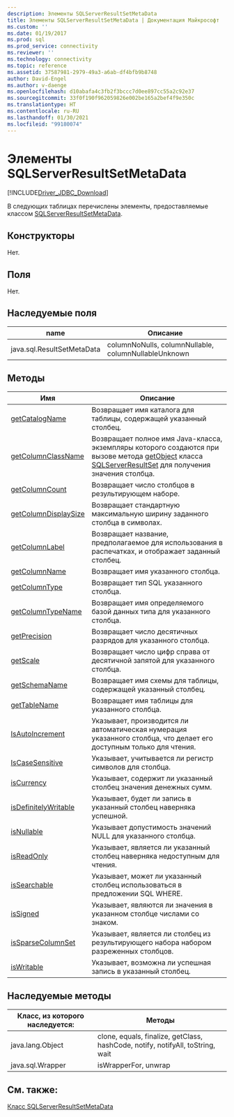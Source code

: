 ```yaml
---
description: Элементы SQLServerResultSetMetaData
title: Элементы SQLServerResultSetMetaData | Документация Майкрософт
ms.custom: ''
ms.date: 01/19/2017
ms.prod: sql
ms.prod_service: connectivity
ms.reviewer: ''
ms.technology: connectivity
ms.topic: reference
ms.assetid: 37587981-2979-49a3-a6ab-df4bfb9b8748
author: David-Engel
ms.author: v-daenge
ms.openlocfilehash: d10abafa4c3fb2f3bccc7d0ee897cc55a2c92e37
ms.sourcegitcommit: 33f0f190f962059826e002be165a2bef4f9e350c
ms.translationtype: HT
ms.contentlocale: ru-RU
ms.lasthandoff: 01/30/2021
ms.locfileid: "99180074"
---
```

# <a name="sqlserverresultsetmetadata-members"></a>Элементы SQLServerResultSetMetaData
[!INCLUDE[Driver_JDBC_Download](../../../includes/driver_jdbc_download.md)]

  В следующих таблицах перечислены элементы, предоставляемые классом [SQLServerResultSetMetaData](../../../connect/jdbc/reference/sqlserverresultsetmetadata-class.md).  
  
## <a name="constructors"></a>Конструкторы  
 Нет.  
  
## <a name="fields"></a>Поля  
 Нет.  
  
## <a name="inherited-fields"></a>Наследуемые поля  
  
|name|Описание|  
|----------|-----------------|  
|java.sql.ResultSetMetaData|columnNoNulls, columnNullable, columnNullableUnknown|  
  
## <a name="methods"></a>Методы  
  
|Имя|Описание|  
|----------|-----------------|  
|[getCatalogName](../../../connect/jdbc/reference/getcatalogname-method-sqlserverresultsetmetadata.md)|Возвращает имя каталога для таблицы, содержащей указанный столбец.|  
|[getColumnClassName](../../../connect/jdbc/reference/getcolumnclassname-method-sqlserverresultsetmetadata.md)|Возвращает полное имя Java-класса, экземпляры которого создаются при вызове метода [getObject](../../../connect/jdbc/reference/getobject-method-sqlserverresultset.md) класса [SQLServerResultSet](../../../connect/jdbc/reference/sqlserverresultset-class.md) для получения значения столбца.|  
|[getColumnCount](../../../connect/jdbc/reference/getcolumncount-method-sqlserverresultsetmetadata.md)|Возвращает число столбцов в результирующем наборе.|  
|[getColumnDisplaySize](../../../connect/jdbc/reference/getcolumndisplaysize-method-sqlserverresultsetmetadata.md)|Возвращает стандартную максимальную ширину заданного столбца в символах.|  
|[getColumnLabel](../../../connect/jdbc/reference/getcolumnlabel-method-sqlserverresultsetmetadata.md)|Возвращает название, предполагаемое для использования в распечатках, и отображает заданный столбец.|  
|[getColumnName](../../../connect/jdbc/reference/getcolumnname-method-sqlserverresultsetmetadata.md)|Возвращает имя указанного столбца.|  
|[getColumnType](../../../connect/jdbc/reference/getcolumntype-method-sqlserverresultsetmetadata.md)|Возвращает тип SQL указанного столбца.|  
|[getColumnTypeName](../../../connect/jdbc/reference/getcolumntypename-method-sqlserverresultsetmetadata.md)|Возвращает имя определяемого базой данных типа для указанного столбца.|  
|[getPrecision](../../../connect/jdbc/reference/getprecision-method-sqlserverresultsetmetadata.md)|Возвращает число десятичных разрядов для указанного столбца.|  
|[getScale](../../../connect/jdbc/reference/getscale-method-sqlserverresultsetmetadata.md)|Возвращает число цифр справа от десятичной запятой для указанного столбца.|  
|[getSchemaName](../../../connect/jdbc/reference/getschemaname-method-sqlserverresultsetmetadata.md)|Возвращает имя схемы для таблицы, содержащей указанный столбец.|  
|[getTableName](../../../connect/jdbc/reference/gettablename-method-sqlserverresultsetmetadata.md)|Возвращает имя таблицы для указанного столбца.|  
|[IsAutoIncrement](../../../connect/jdbc/reference/isautoincrement-method-sqlserverresultsetmetadata.md)|Указывает, производится ли автоматическая нумерация указанного столбца, что делает его доступным только для чтения.|  
|[IsCaseSensitive](../../../connect/jdbc/reference/iscasesensitive-method-sqlserverresultsetmetadata.md)|Указывает, учитывается ли регистр символов для столбца.|  
|[isCurrency](../../../connect/jdbc/reference/iscurrency-method-sqlserverresultsetmetadata.md)|Указывает, содержит ли указанный столбец значения денежных сумм.|  
|[isDefinitelyWritable](../../../connect/jdbc/reference/isdefinitelywritable-method-sqlserverresultsetmetadata.md)|Указывает, будет ли запись в указанный столбец наверняка успешной.|  
|[isNullable](../../../connect/jdbc/reference/isnullable-method-sqlserverresultsetmetadata.md)|Указывает допустимость значений NULL для указанного столбца.|  
|[isReadOnly](../../../connect/jdbc/reference/isreadonly-method-sqlserverresultsetmetadata.md)|Указывает, является ли указанный столбец наверняка недоступным для чтения.|  
|[isSearchable](../../../connect/jdbc/reference/issearchable-method-sqlserverresultsetmetadata.md)|Указывает, может ли указанный столбец использоваться в предложении SQL WHERE.|  
|[isSigned](../../../connect/jdbc/reference/issigned-method-sqlserverresultsetmetadata.md)|Указывает, являются ли значения в указанном столбце числами со знаком.|  
|[isSparseColumnSet](../../../connect/jdbc/reference/issparsecolumnset-method-sqlserverresultsetmetadata.md)|Указывает, является ли столбец из результирующего набора набором разреженных столбцов.|  
|[isWritable](../../../connect/jdbc/reference/iswritable-method-sqlserverresultsetmetadata.md)|Указывает, возможна ли успешная запись в указанный столбец.|  
  
## <a name="inherited-methods"></a>Наследуемые методы  
  
|Класс, из которого наследуется:|Методы|  
|---------------------------|-------------|  
|java.lang.Object|clone, equals, finalize, getClass, hashCode, notify, notifyAll, toString, wait|  
|java.sql.Wrapper|isWrapperFor, unwrap|  
  
## <a name="see-also"></a>См. также:  
 [Класс SQLServerResultSetMetaData](../../../connect/jdbc/reference/sqlserverresultsetmetadata-class.md)  
  
  
